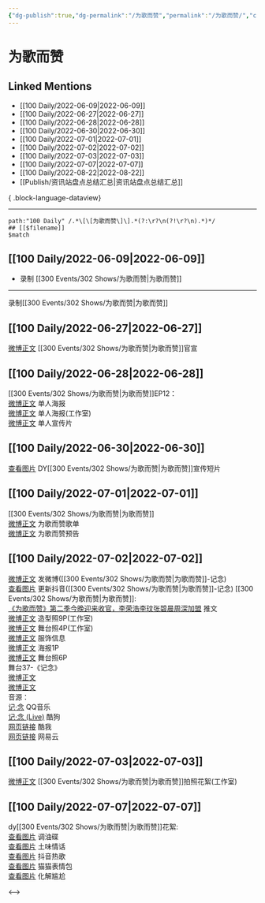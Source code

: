 ```yaml
---
{"dg-publish":true,"dg-permalink":"/为歌而赞","permalink":"/为歌而赞/","created":"2022-12-04T23:40:23.000+08:00","updated":"2023-04-10T16:35:46.000+08:00"}
---
```


# 为歌而赞

## Linked Mentions
- [[100 Daily/2022-06-09\|2022-06-09]]
- [[100 Daily/2022-06-27\|2022-06-27]]
- [[100 Daily/2022-06-28\|2022-06-28]]
- [[100 Daily/2022-06-30\|2022-06-30]]
- [[100 Daily/2022-07-01\|2022-07-01]]
- [[100 Daily/2022-07-02\|2022-07-02]]
- [[100 Daily/2022-07-03\|2022-07-03]]
- [[100 Daily/2022-07-07\|2022-07-07]]
- [[100 Daily/2022-08-22\|2022-08-22]]
- [[Publish/资讯站盘点总结汇总\|资讯站盘点总结汇总]]

{ .block-language-dataview}

---

```expander
path:"100 Daily" /.*\[\[为歌而赞\]\].*(?:\r?\n(?!\r?\n).*)*/
## [[$filename]]
$match
```
## [[100 Daily/2022-06-09\|2022-06-09]]
  - 录制 [[300 Events/302 Shows/为歌而赞\|为歌而赞]]
---
录制[[300 Events/302 Shows/为歌而赞\|为歌而赞]]
## [[100 Daily/2022-06-27\|2022-06-27]]
[微博正文](https://weibo.com/7565939272/LzE6Hg3PZ) [[300 Events/302 Shows/为歌而赞\|为歌而赞]]官宣
## [[100 Daily/2022-06-28\|2022-06-28]]
[[300 Events/302 Shows/为歌而赞\|为歌而赞]]EP12：  
[微博正文](https://weibo.com/7565939272/LzMm6EbQa) 单人海报  
[微博正文](https://weibo.com/7478855230/LzMoygHG5) 单人海报(工作室)  
[微博正文](https://weibo.com/7565939272/LzO1ZxXNm) 单人宣传片
## [[100 Daily/2022-06-30\|2022-06-30]]
[查看图片](https://wx2.sinaimg.cn/large/0077fupOgy1h3qoqqe60uj30u01hd78z.jpg) DY[[300 Events/302 Shows/为歌而赞\|为歌而赞]]宣传短片
## [[100 Daily/2022-07-01\|2022-07-01]]
[[300 Events/302 Shows/为歌而赞\|为歌而赞]]  
[微博正文](https://weibo.com/7565939272/LAfqld8VS) 为歌而赞歌单  
[微博正文](https://weibo.com/7565939272/LAgZKdCRA) 为歌而赞预告
## [[100 Daily/2022-07-02\|2022-07-02]]
[微博正文](https://weibo.com/1736988591/LAsTUAklC) 发微博([[300 Events/302 Shows/为歌而赞\|为歌而赞]]-记念)  
[查看图片](https://wx4.sinaimg.cn/large/0088n2Pggy1h3szafts52j30u01hdtbn.jpg) 更新抖音([[300 Events/302 Shows/为歌而赞\|为歌而赞]]-记念)
[[300 Events/302 Shows/为歌而赞\|为歌而赞]]:  
[《为歌而赞》第二季今晚迎来收官，李荣浩李玟张碧晨周深加盟](https://weibo.cn/sinaurl?u=https%3A%2F%2Fmp.weixin.qq.com%2Fs%2FaWWNWADZ9vjpt-y_26OOxA) 推文  
[微博正文](https://weibo.com/7478855230/LArZHgLO6) 造型照9P(工作室)  
[微博正文](https://weibo.com/7478855230/LAsRrARBt) 舞台照4P(工作室)  
[微博正文](https://weibo.com/7710473200/LAsD2wJeo) 服饰信息  
[微博正文](https://weibo.com/7565939272/LAossoeqS) 海报1P  
[微博正文](https://weibo.com/7565939272/LArG8yEww) 舞台照6P  
舞台37-《记念》  
[微博正文](https://weibo.com/1736988591/LAsTUAklC)  
[微博正文](https://weibo.com/7565939272/LAsAHcb8W)  
音源：  
[记·念](https://weibo.cn/sinaurl?u=https%3A%2F%2Fc.y.qq.com%2Fbase%2Ffcgi-bin%2Fu%3F__%3DJguT7w5LfFiO) QQ音乐  
[记·念 (Live)](https://weibo.cn/sinaurl?u=https%3A%2F%2Ft4.kugou.com%2Fsong.html%3Fid%3DJWSp77zBV2) 酷狗  
[网页链接](https://weibo.cn/sinaurl?u=https%3A%2F%2Fm.kuwo.cn%2Fyinyue%2F226011282%3Ff%3Darphone%26t%3Dusercopy%26isstar%3D0) 酷我  
[网页链接](https://weibo.cn/sinaurl?u=https%3A%2F%2Fy.music.163.com%2Fm%2Fsong%3Fid%3D1960650720%26userid%3D69317214%26dlt%3D0846) 网易云
## [[100 Daily/2022-07-03\|2022-07-03]]
[微博正文](https://weibo.com/7478855230/LAz5rrFPI) [[300 Events/302 Shows/为歌而赞\|为歌而赞]]拍照花絮(工作室)
## [[100 Daily/2022-07-07\|2022-07-07]]
dy[[300 Events/302 Shows/为歌而赞\|为歌而赞]]花絮:  
[查看图片](https://wx2.sinaimg.cn/large/0088n2Pggy1h3yrmbfxjij30u01hdn0x.jpg) 调油碟  
[查看图片](https://wx1.sinaimg.cn/large/0088n2Pggy1h3yrnlr98qj30u01hd41y.jpg) 土味情话  
[查看图片](https://wx2.sinaimg.cn/large/0088n2Pggy1h3yrny82nxj30u01hd424.jpg) 抖音热歌  
[查看图片](https://wx1.sinaimg.cn/large/0088n2Pggy1h3yro3urdrj30u01hd0w8.jpg) 猫猫表情包  
[查看图片](https://wx1.sinaimg.cn/large/0088n2Pggy1h3yro8bky1j30u01hdtcu.jpg) 化解尴尬

<-->